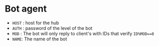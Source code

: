 # Bot agent

- `HOST` : host for the hub
- `AUTH` : password of the level of the bot
- `MOD` : The bot will only reply to client's with IDs that verify `ID%MOD==0`
- `NAME`: The name of the bot